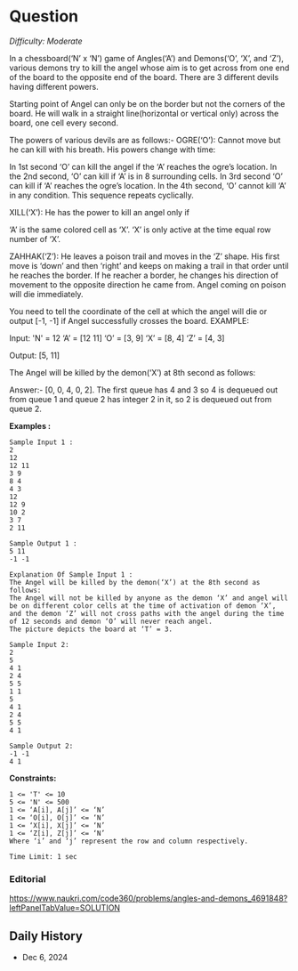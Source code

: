 # Question 

_Difficulty: Moderate_

In a chessboard(‘N’ x ‘N’) game of Angles(‘A’) and Demons(‘O’, ‘X’, and ‘Z’), various demons try to kill the angel whose aim is to get across from one end of the board to the opposite end of the board. There are 3 different devils having different powers.

Starting point of Angel can only be on the border but not the corners of the board. He will walk in a straight line(horizontal or vertical only) across the board, one cell every second.

The powers of various devils are as follows:-
OGRE(‘O’): Cannot move but he can kill with his breath. His powers change with time:

In 1st second ‘O’ can kill the angel if the ‘A’ reaches the ogre’s location.
In the 2nd second, ‘O’ can kill if ‘A’ is in 8 surrounding cells.
In 3rd second ‘O’ can kill if ‘A’ reaches the ogre’s location.
In the 4th second, ‘O’ cannot kill ‘A’ in any condition.
This sequence repeats cyclically.

XILL(‘X’): He has the power to kill an angel only if

‘A’ is the same colored cell as ‘X’.
‘X’ is only active at the time equal row number of ‘X’.

ZAHHAK(‘Z’): He leaves a poison trail and moves in the ‘Z’ shape. His first move is ‘down’ and then ‘right’ and keeps on making a trail in that order until he reaches the border. If he reacher a border, he changes his direction of movement to the opposite direction he came from. Angel coming on poison will die immediately.

You need to tell the coordinate of the cell at which the angel will die or output [-1, -1] if Angel successfully crosses the board.
EXAMPLE:

Input: 
'N' = 12
‘A’ = [12 11]
‘O’ = [3, 9]
‘X’ = [8, 4]
‘Z’ = [4, 3]

Output: [5, 11]

The Angel will be killed by the demon(‘X’) at 8th second as follows:

Answer:- [0, 0, 4, 0, 2].
The first queue has 4 and 3 so 4 is dequeued out from queue 1 and queue 2 has integer 2 in it, so 2 is dequeued out from queue 2.

**Examples :**
```
Sample Input 1 :
2
12
12 11
3 9
8 4
4 3
12
12 9
10 2
3 7
2 11

Sample Output 1 :
5 11
-1 -1

Explanation Of Sample Input 1 :
The Angel will be killed by the demon(‘X’) at the 8th second as follows:
The Angel will not be killed by anyone as the demon ‘X’ and angel will be on different color cells at the time of activation of demon ‘X’, and the demon ‘Z’ will not cross paths with the angel during the time of 12 seconds and demon ‘O’ will never reach angel.
The picture depicts the board at ‘T’ = 3.

Sample Input 2:
2
5
4 1
2 4
5 5
1 1
5
4 1
2 4
5 5
4 1

Sample Output 2:
-1 -1
4 1
```

**Constraints:**
```
1 <= 'T' <= 10
5 <= 'N' <= 500
1 <= ‘A[i], A[j]’ <= ‘N’
1 <= ‘O[i], O[j]’ <= ‘N’
1 <= ‘X[i], X[j]’ <= ‘N’
1 <= ‘Z[i], Z[j]’ <= ‘N’
Where ‘i’ and ‘j’ represent the row and column respectively.

Time Limit: 1 sec
```

### Editorial
https://www.naukri.com/code360/problems/angles-and-demons_4691848?leftPanelTabValue=SOLUTION

## Daily History
- Dec 6, 2024